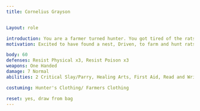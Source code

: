 ```yaml
---
title: Cornelius Grayson


Layout: role

introduction: You are a farmer turned hunter. You got tired of the rats eating everything you own, and the bounty pay is worth it. You tend to work alone, but have no trouble asking for help if you feel you are in over your head.
motivation: Excited to have found a nest, Driven, to farm and hunt rats

body: 60
defenses: Resist Physical x3, Resist Poison x3
weapons: One Handed
damage: 7 Normal
abilities: 2 Critical Slay/Parry, Healing Arts, First Aid, Read and Write 

costuming: Hunter's Clothing/ Farmers Clothing

reset: yes, draw from bag
---
```

